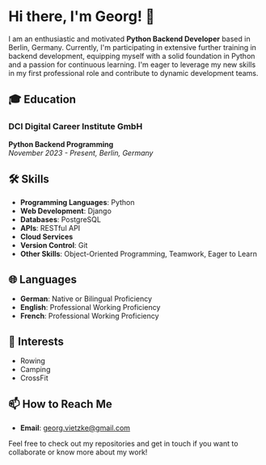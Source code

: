 

# Hi there, I'm Georg! 👋

I am an enthusiastic and motivated **Python Backend Developer** based in Berlin, Germany. Currently, I'm participating in extensive further training in backend development, equipping myself with a solid foundation in Python and a passion for continuous learning. I'm eager to leverage my new skills in my first professional role and contribute to dynamic development teams.

## 🎓 Education

### DCI Digital Career Institute GmbH
**Python Backend Programming**  
*November 2023 - Present, Berlin, Germany*


## 🛠 Skills

- **Programming Languages**: Python
- **Web Development**: Django
- **Databases**: PostgreSQL
- **APIs**: RESTful API
- **Cloud Services**
- **Version Control**: Git
- **Other Skills**: Object-Oriented Programming, Teamwork, Eager to Learn

## 🌐 Languages

- **German**: Native or Bilingual Proficiency
- **English**: Professional Working Proficiency
- **French**: Professional Working Proficiency

## 🌱 Interests

- Rowing
- Camping
- CrossFit



## 📫 How to Reach Me

- **Email**: [georg.vietzke@gmail.com](mailto:georg.vietzke@gmail.com)


Feel free to check out my repositories and get in touch if you want to collaborate or know more about my work!
